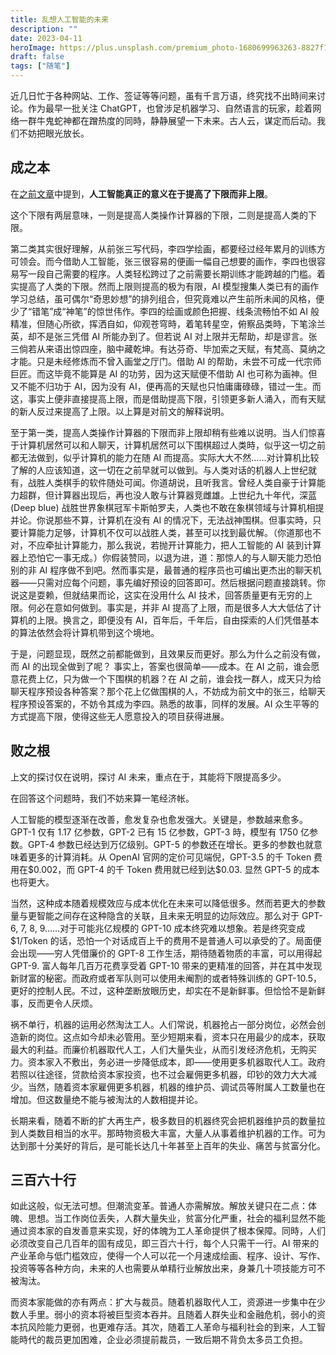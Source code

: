 ```yaml
---
title: 乱想人工智能的未来
description: ""
date: 2023-04-11
heroImage: https://plus.unsplash.com/premium_photo-1680699963263-8827f1bd5936?ixlib=rb-4.0.3&ixid=MnwxMjA3fDB8MHxwaG90by1wYWdlfHx8fGVufDB8fHx8&auto=format&fit=crop&w=1374&q=80
draft: false
tags: ["随笔"]
---
```


近几日忙于各种网站、工作、签证等等问题，虽有千言万语，终究找不出時间来讨论。作为最早一批关注 ChatGPT，也曾涉足机器学习、自然语言的玩家，趁着网络一群牛鬼蛇神都在蹭热度的同時，静静展望一下未来。古人云，谋定而后动。我们不妨把眼光放长。

## 成之本

在[之前文章](./ChatGPT.md)中提到，**人工智能真正的意义在于提高了下限而非上限**。

这个下限有两层意味，一则是提高人类操作计算器的下限，二则是提高人类的下限。

第二类其实很好理解，从前张三写代码，李四学绘画，都要经过经年累月的训练方可领会。而今借助人工智能，张三很容易的便画一幅自己想要的画作，李四也很容易写一段自己需要的程序。人类轻松跨过了之前需要长期训练才能跨越的门槛。着实提高了人类的下限。然而上限则提高的极为有限，AI 模型搜集人类已有的画作学习总结，虽可偶尔“奇思妙想”的排列组合，但究竟难以产生前所未闻的风格，便少了“错笔”成“神笔”的惊世伟作。李四的绘画或颜色把握、线条流畅怕不如 AI 般精准，但随心所欲，挥洒自如，仰观苍穹時，着笔转星空，俯察品类時，下笔涂兰英，却不是张三凭借 AI 所能办到了。但若说 AI 对上限并无帮助，却是谬言。张三倘若从来语出惊四座，脑中藏乾坤。有达芬奇、毕加索之天赋，有梵高、莫纳之才能。只是未经修炼而不曾入画堂之厅门。借助 AI 的帮助，未尝不可成一代宗师巨匠。而这毕竟不能算是 AI 的功劳，因为这天赋便不借助 AI 也可称为画神。但又不能不归功于 AI，因为没有 AI，便再高的天赋也只怕庸庸碌碌，错过一生。而这，事实上便非直接提高上限，而是借助提高下限，引领更多新人涌入，而有天赋的新人反过来提高了上限。以上算是对前文的解释说明。

至于第一类，提高人类操作计算器的下限而非上限却稍有些难以说明。当人们惊喜于计算机居然可以和人聊天，计算机居然可以下围棋超过人类時，似乎这一切之前都无法做到，似乎计算机的能力在随 AI 而提高。实际大大不然……对计算机比较了解的人应该知道，这一切在之前早就可以做到。与人类对话的机器人上世纪就有，战胜人类棋手的软件随处可闻。你道胡说，且听我言。曾经人类自豪于计算能力超群，但计算器出现后，再也没人敢与计算器竞雌雄。上世纪九十年代，深蓝 (Deep blue) 战胜世界象棋冠军卡斯帕罗夫，人类也不敢在象棋领域与计算机相提并论。你说那些不算，计算机在没有 AI 的情况下，无法战神围棋。但事实時，只要计算能力足够，计算机不仅可以战胜人类，甚至可以找到最优解。（你道那也不对，不应牵扯计算能力，那么我说，若抛开计算能力，把人工智能的 AI 装到计算器上恐怕它一事无成。）你假装赞同，以退为进，道：那惊人的与人聊天能力恐怕别的非 AI 程序做不到吧。然而事实是，最普通的程序员也可编出更杰出的聊天机器——只需对应每个问题，事先编好预设的回答即可。然后根据问题直接跳转。你说这是耍赖，但就结果而论，这实在没用什么 AI 技术，回答质量更有无穷的上限。何必在意如何做到。事实是，并非 AI 提高了上限，而是很多人大大低估了计算机的上限。换言之，即便没有 AI，百年后，千年后，自由探索的人们凭借基本的算法依然会将计算机带到这个境地。

于是，问题显现，既然之前都能做到，且效果反而更好。那么为什么之前没有做，而 AI 的出现全做到了呢？
事实上，答案也很简单——成本。在 AI 之前，谁会愿意花费上亿，只为做一个下围棋的机器？在 AI 之前，谁会找一群人，成天只为给聊天程序预设各种答案？那个花上亿做围棋的人，不妨成为前文中的张三，给聊天程序预设答案的，不妨令其成为李四。熟悉的故事，同样的发展。AI 众生平等的方式提高下限，使得这些无人愿意投入的项目获得进展。

## 败之根

上文的探讨仅在说明，探讨 AI 未来，重点在于，其能将下限提高多少。

在回答这个问题時，我们不妨来算一笔经济帐。

人工智能的模型逐渐在改善，愈发复杂也愈发强大。关键是，参数越来愈多。GPT-1 仅有 1.17 亿参数，GPT-2 已有 15 亿参数，GPT-3 時，模型有 1750 亿参数。GPT-4 参数已经达到万亿级别。GPT-5 的参数还在增长。更多的参数也就意味着更多的计算消耗。从 OpenAI 官网的定价可见端倪，GPT-3.5 的千 Token 费用在\$0.002，而 GPT-4 的千 Token 费用就已经到达\$0.03. 显然 GPT-5 的成本也将更大。

当然，这种成本随着规模效应与成本优化在未来可以降低很多。然而若更大的参数量与更智能之间存在这种隐含的关联，且未来无明显的边际效应。那么对于 GPT-6, 7, 8, 9……对于可能兆亿规模的 GPT-10 成本终究难以想象。若是终究变成\$1/Token 的话，恐怕一个对话成百上千的费用不是普通人可以承受的了。局面便会出现——穷人凭借廉价的 GPT-8 工作生活，期待随着物质的丰富，可以用得起 GPT-9. 富人每年几百万花费享受着 GPT-10 带来的更精准的回答，并在其中发现新财富的秘密。而政府或者军队则可以使用未阉割的或者特殊训练的 GPT-10.5，更好的控制人民。不过，这种垄断放眼历史，却实在不是新鲜事。但恰恰不是新鲜事，反而更令人厌烦。

祸不单行，机器的运用必然淘汰工人。人们常说，机器抢占一部分岗位，必然会创造新的岗位。这点如今却未必管用。至少短期来看，资本只在用最少的成本，获取最大的利益。而廉价机器取代人工，人们大量失业，从而引发经济危机，无购买力。资本家入不敷出，务必进一步降低成本，即——使用更多机器取代人工。政府若照以往途径，贷款给资本家投资，也不过会雇佣更多机器，印钞的效力大大减少。当然，随着资本家雇佣更多机器，机器的维护员、调试员等附属人工数量也在增加。但这数量绝不能与被淘汰的人数相提并论。

长期来看，随着不断的扩大再生产，极多数目的机器终究会把机器维护员的数量拉到人类数目相当的水平。那時物资极大丰富，大量人从事着维护机器的工作。可为达到那十分美好的背后，是可能长达几十年甚至上百年的失业、痛苦与贫富分化。

## 三百六十行

如此这般，似无法可想。但潮流变革。普通人亦需解放。解放关键只在二点：体魄、思想。当工作岗位丢失，人群大量失业，贫富分化严重，社会的福利显然不能通过资本家的自发善意来实现，好的体魄为工人革命提供了根本保障。同時，人们必须改变自己几百年的固有成见，即三百六十行，每个人只需干一行。AI 带来的产业革命与低门槛效应，使得一个人可以花一个月速成绘画、程序、设计、写作、投资等等各种方向，未来的人也需要从单精行业解放出来，身兼几十项技能方可不被淘汰。

而资本家能做的亦有两点：扩大与裁员。随着机器取代人工，资源进一步集中在少数人手里。弱小的资本将被巨型资本吞并。且随着人群失业和金融危机，弱小的资本抗风险能力更弱，也更难存活。其次，随着工人革命与福利社会的到来，人工智能時代的裁员更加困难，企业必须提前裁员，一致后期不背负太多员工负担。

